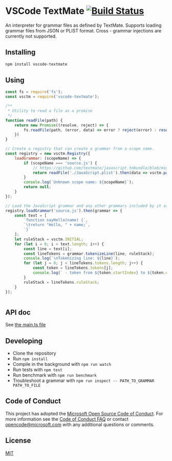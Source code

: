 # VSCode TextMate [![Build Status](https://dev.azure.com/ms/vscode-textmate/_apis/build/status/microsoft.vscode-textmate?branchName=master)](https://dev.azure.com/ms/vscode-textmate/_build/latest?definitionId=172&branchName=master)

An interpreter for grammar files as defined by TextMate. Supports loading grammar files from JSON or PLIST format. Cross - grammar injections are currently not supported.

## Installing

```sh
npm install vscode-textmate
```

## Using

```javascript
const fs = require('fs');
const vsctm = require('vscode-textmate');

/**
 * Utility to read a file as a promise
 */
function readFile(path) {
    return new Promise((resolve, reject) => {
        fs.readFile(path, (error, data) => error ? reject(error) : resolve(data));
    })
}

// Create a registry that can create a grammar from a scope name.
const registry = new vsctm.Registry({
    loadGrammar: (scopeName) => {
        if (scopeName === 'source.js') {
            // https://github.com/textmate/javascript.tmbundle/blob/master/Syntaxes/JavaScript.plist
            return readFile('./JavaScript.plist').then(data => vsctm.parseRawGrammar(data.toString()))
        }
        console.log(`Unknown scope name: ${scopeName}`);
        return null;
    }
});

// Load the JavaScript grammar and any other grammars included by it async.
registry.loadGrammar('source.js').then(grammar => {
    const text = [
        `function sayHello(name) {`,
        `\treturn "Hello, " + name;`,
        `}`
    ];
    let ruleStack = vsctm.INITIAL;
    for (let i = 0; i < text.length; i++) {
        const line = text[i];
        const lineTokens = grammar.tokenizeLine(line, ruleStack);
        console.log(`\nTokenizing line: ${line}`);
        for (let j = 0; j < lineTokens.tokens.length; j++) {
            const token = lineTokens.tokens[j];
            console.log(` - token from ${token.startIndex} to ${token.endIndex} (${line.substring(token.startIndex, token.endIndex)}) with scopes ${token.scopes.join(', ')}`);
        }
        ruleStack = lineTokens.ruleStack;
    }
});



```

## API doc

See [the main.ts file](./src/main.ts)

## Developing

* Clone the repository
* Run `npm install`
* Compile in the background with `npm run watch`
* Run tests with `npm test`
* Run benchmark with `npm run benchmark`
* Troubleshoot a grammar with `npm run inspect -- PATH_TO_GRAMMAR PATH_TO_FILE`

## Code of Conduct

This project has adopted the [Microsoft Open Source Code of Conduct](https://opensource.microsoft.com/codeofconduct/). For more information see the [Code of Conduct FAQ](https://opensource.microsoft.com/codeofconduct/faq/) or contact [opencode@microsoft.com](mailto:opencode@microsoft.com) with any additional questions or comments.


## License
[MIT](https://github.com/Microsoft/vscode-textmate/blob/master/LICENSE.md)

